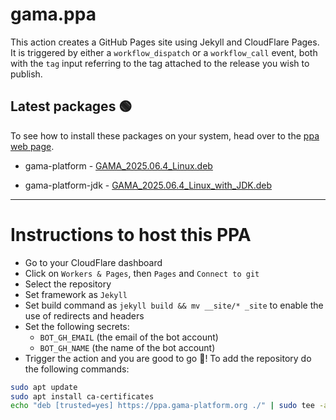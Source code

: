 # gama.ppa

This action creates a GitHub Pages site using Jekyll and CloudFlare Pages.
It is triggered by either a `workflow_dispatch` or a `workflow_call` event, both with the `tag` input referring to the tag attached to the release you wish to publish.

## Latest packages 🟢

To see how to install these packages on your system, head over to the [ppa web page](https://ppa.gama-platform.org).


- gama-platform - [GAMA_2025.06.4_Linux.deb](https://ppa.gama-platform.org/./GAMA_2025.06.4_Linux.deb.html)

- gama-platform-jdk - [GAMA_2025.06.4_Linux_with_JDK.deb](https://ppa.gama-platform.org/./GAMA_2025.06.4_Linux_with_JDK.deb.html)





- - -

# Instructions to host this PPA

- Go to your CloudFlare dashboard
- Click on `Workers & Pages`, then `Pages` and `Connect to git`
- Select the repository
- Set framework as `Jekyll`
- Set build command as `jekyll build && mv __site/* _site` to enable the use of redirects and headers
- Set the following secrets: 
    - `BOT_GH_EMAIL` (the email of the bot account)
    - `BOT_GH_NAME` (the name of the bot account)
- Trigger the action and you are good to go 🎉! To add the repository do the following commands:
```bash
sudo apt update
sudo apt install ca-certificates
echo "deb [trusted=yes] https://ppa.gama-platform.org ./" | sudo tee -a /etc/apt/sources.list
``` 